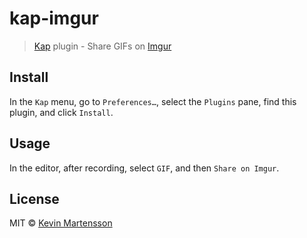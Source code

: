 # kap-imgur

> [Kap](https://github.com/wulkano/kap) plugin - Share GIFs on [Imgur](https://imgur.com)


## Install

In the `Kap` menu, go to `Preferences…`, select the `Plugins` pane, find this plugin, and click `Install`.


## Usage

In the editor, after recording, select `GIF`, and then `Share on Imgur`.


## License

MIT © [Kevin Martensson](http://github.com/kevva)
